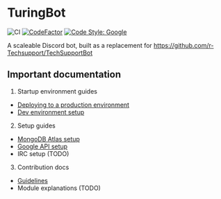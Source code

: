 # TuringBot
![CI](https://github.com/zleyyij/TuringBot/actions/workflows/ci.yaml/badge.svg)
[![CodeFactor](https://www.codefactor.io/repository/github/zleyyij/turingbot/badge/main)](https://www.codefactor.io/repository/github/zleyyij/turingbot/overview/main)
[![Code Style: Google](https://img.shields.io/badge/code%20style-google-blueviolet.svg)](https://github.com/google/gts)

A scaleable Discord bot, built as a replacement for https://github.com/r-Techsupport/TechSupportBot

## Important documentation

1) Startup environment guides
- [Deploying to a production environment](./docs/guides/prod_environment.md)
- [Dev environment setup](./docs/guides/dev_environment.md)

2) Setup guides
- [MongoDB Atlas setup](./docs/guides/mongodb_atlas_setup.md)
- [Google API setup](./docs/guides/google_setup.md)
- IRC setup (TODO)

3) Contribution docs
- [Guidelines](./docs/guides/guidelines.md)
- Module explanations (TODO)
